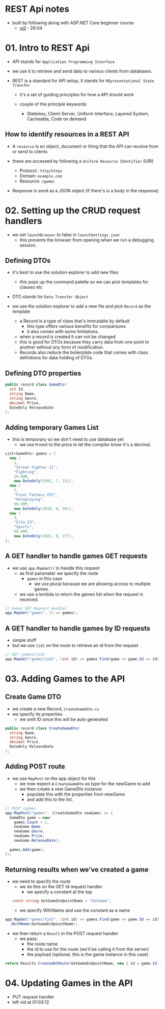 # REST Api notes
- built by following along with ASP.NET Core beginner course 
  - [vid](https://www.youtube.com/watch?v=AhAxLiGC7Pc) - 28:04

# 01. Intro to REST Api
- API stands for `Application Programming Interface`
- we use it to retrieve and send data to various clients from databases.

- REST is a standard for API setup, it stands for `REpresentational State Transfer`
  - it's a set of guiding principles for how a API should work

  - couple of the principle keywords: 
    - Stateless, Client-Server, Uniform Interface, Layered System, Cacheable, Code on demand

## How to identify resources in a REST API
- A `resource` is an object, document or thing that the API can receive from or send to clients
- these are accessed by following a `Uniform Resource Identifier` (URI)
  - Protocol : `http/https`
  - Domain: `example.com`
  - Resource: `/games`

- Response is send as a JSON object (if there's is a body in the response)

# 02. Setting up the CRUD request handlers 
- we set `launchBrowser` to false in `launchSettings.json`
  - this prevents the browser from opening when we run a debugging session.

## Defining DTOs
- it's best to use the solution explorer to add new files
  - this pops up the command palette so we can pick templates for classes etc

- DTO stands for `Data Transfer Object`

- we use the solution explorer to add a new file and pick `Record` as the template
  - a Record is a type of class that's immutable by default
    - this type offers various benefits for comparisons
    - it also comes with some limitations.
  -  when a record is created it can not be changed
    - this is good for DTOs because they carry data from one point to another without any form of modification.
  - Records also reduce the boilerplate code that comes with class definitions for data holding of DTOs.

## Defining DTO properties
``` C# Dtos/GameDto.cs
public record class GameDto(
  int Id, 
  string Name, 
  string Genre, 
  decimal Price,
  DateOnly ReleaseDate
);
```

## Adding temporary Games List
- this is temporary so we don't need to use database yet
  - we use `M` next to the price to let the compiler know it's a decimal.
``` C# Program.cs
List<GameDto> games = [
  new (
    1,
    "Street Fighter II",
    "Fighting",
    19.99M,
    new DateOnly(1992, 7, 15)),
  new (
    2,
    "Final Fantasy XIV",
    "Roleplaying",
    59.99M,
    new DateOnly(2010, 9, 30)),
  new (
    3,
    "Fifa 23",
    "Sports",
    69.99M,
    new DateOnly(2022, 9, 27)),
];
```

## A GET handler to handle games GET requests
- we use `app.MapGet()` to handle this request
  - as first paramater we specify the route
    - `games` in this case
      - we use plural because we are allowing access to multiple games.
  - we use a lambda to return the games list when the request is received.
```C# Program.cs
// Games GET Request Handler
app.MapGet("games", () => games);
``` 

## A GET handler to handle games by ID requests
- simple stuff
- but we use `{id}` on the route to retrieve an id from the request
```C#
// GET /games/{id}
app.MapGet("games/{id}", (int id) => games.Find(game => game.Id == id));
```
# 03. Adding Games to the API

## Create Game DTO
- we create a new Record, `CreateGameDto.cs`
- we specify its properties
  - we omit ID since this will be auto generated

```C# Dtos/CreateGameDto.cs
public record class CreateGameDto(
  string Name,
  string Genre,
  decimal Price,
  DateOnly ReleaseDate
);
```

## Adding POST route
- we use `MapPost` on the app object for this
  - we now expect a `CreateGameDto` as type for the newGame to add
  - we then create a new GameDto instance
    - populate this with the properties from newGame 
    - and add this to the list.

```C#
// POST /games
app.MapPost("games", (CreateGameDto newGame) => { 
  GameDto game = new(
    games.Count + 1,
    newGame.Name,
    newGame.Genre,
    newGame.Price,
    newGame.ReleaseDate);  
  
  games.Add(game);
});
```

## Returning results when we've created a game
- we need to specify the route
  - we do this on the GET Id request handler
    - we specify a constant at the top 
  ``` C#
  const string GetGameEndpointName = "GetGame";
  ```
    - we specify WithName and use the constant as a name
```C#
app.MapGet("games/{id}", (int id) => games.Find(game => game.Id == id))
  .WithName(GetGameEndpointName);
```
- we then return a `Result` in the POST request handler
  - we pass: 
    - the route name
    - the id to use for the route (we'll be calling it from the server)
    - the payload (optional, this is the game instance in this case) 
```C#
return Results.CreatedAtRoute(GetGameEndpointName, new { id = game.Id }, game);
```


# 04. Updating Games in the API
- PUT request handler 
- left vid at 01:03:12 


  

